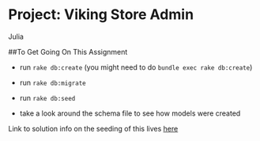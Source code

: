Project: Viking Store Admin
========================

Julia


##To Get Going On This Assignment
- run `rake db:create` (you might need to do `bundle exec rake db:create`)
- run `rake db:migrate`
- run `rake db:seed`

- take a look around the schema file to see how models were created

Link to solution info on the seeding of this lives [here](https://gist.github.com/betweenparentheses/0b6b325ceaaea76a521d)
